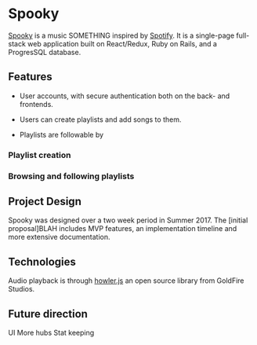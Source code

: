 # Spooky

[Spooky][live-link] is a music SOMETHING inspired by [Spotify][spotify]. It is a single-page full-stack web application built on React/Redux, Ruby on Rails, and a ProgresSQL database.

## Features

* User accounts, with secure authentication both on the back- and frontends.

* Users can create playlists and add songs to them.

* Playlists are followable by

### Playlist creation

### Browsing and following playlists

###

## Project Design

Spooky was designed over a two week period in Summer 2017. The [initial proposal]BLAH includes MVP features, an implementation timeline and more extensive documentation.

## Technologies

Audio playback is through [howler.js][howler] an open source library from GoldFire Studios.  

## Future direction

UI
More hubs
Stat keeping

[live-link]: https://get-spooked.herokuapp.com
[spotify]: https://spotify.com
[howler]: https://howlerjs.com
